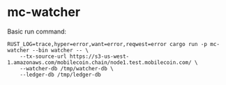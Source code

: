 mc-watcher
=========

Basic run command:

```
RUST_LOG=trace,hyper=error,want=error,reqwest=error cargo run -p mc-watcher --bin watcher -- \
    --tx-source-url https://s3-us-west-1.amazonaws.com/mobilecoin.chain/node1.test.mobilecoin.com/ \
    --watcher-db /tmp/watcher-db \
    --ledger-db /tmp/ledger-db
```
